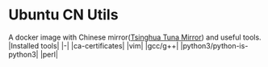 # Ubuntu CN Utils
A docker image with Chinese mirror([Tsinghua Tuna Mirror](https://mirrors.tuna.tsinghua.edu.cn/ubuntu/)) and useful tools.
|Installed tools|
|-|
|ca-certificates|
|vim|
|gcc/g++|
|python3/python-is-python3|
|perl|
